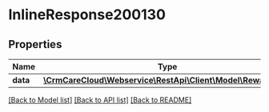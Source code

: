 # InlineResponse200130

## Properties
Name | Type | Description | Notes
------------ | ------------- | ------------- | -------------
**data** | [**\CrmCareCloud\Webservice\RestApi\Client\Model\RewardType**](RewardType.md) |  | [optional] 

[[Back to Model list]](../../README.md#documentation-for-models) [[Back to API list]](../../README.md#documentation-for-api-endpoints) [[Back to README]](../../README.md)

